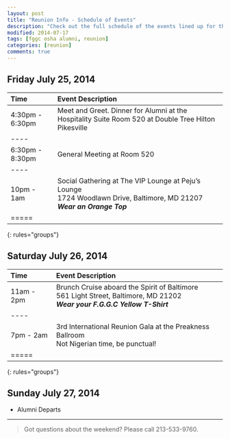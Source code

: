 ```yaml
---
layout: post
title: "Reunion Info - Schedule of Events"
description: "Check out the full schedule of the events lined up for the reunion weekend."
modified: 2014-07-17
tags: [fggc osha alumni, reunion]
categories: [reunion]
comments: true
---
```


## Friday July 25, 2014 

| Time | Event Description |
|:--------|:--------|
| 4:30pm - 6:30pm  | Meet and Greet. Dinner for Alumni at the Hospitality Suite Room 520 at Double Tree Hilton Pikesville |  
|----
| 6:30pm - 8:30pm | General Meeting at Room 520 | 
|----
| 10pm - 1am | Social Gathering at The VIP Lounge at Peju’s Lounge <br> 1724 Woodlawn Drive, Baltimore, MD 21207  <br> **_Wear an Orange Top_** | 
|=====
{: rules="groups"}


## Saturday July 26, 2014 

|  Time | Event Description | 
|:--------|:--------|
| 11am - 2pm | Brunch Cruise aboard the Spirit of Baltimore <br> 561 Light Street, Baltimore, MD 21202 <br> **_Wear your F.G.G.C Yellow T-Shirt_** |  
|----
| 7pm - 2am | 3rd International Reunion Gala at the Preakness Ballroom <br> Not Nigerian time, be punctual! <br> | 
|=====
{: rules="groups"}


## Sunday July 27, 2014 
* Alumni Departs

---

> Got questions about the weekend? Please call 213-533-9760.